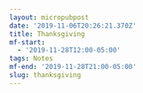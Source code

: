 ```yaml
---
layout: micropubpost
date: '2019-11-06T20:26:21.370Z'
title: Thanksgiving
mf-start:
  - '2019-11-28T12:00-05:00'
tags: Notes
mf-end: '2019-11-28T21:00-05:00'
slug: thanksgiving
---
```

